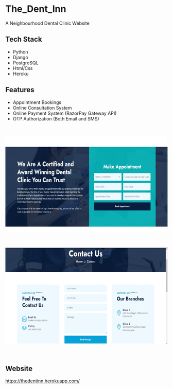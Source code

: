 # The_Dent_Inn
A Neighbourhood Dental Clinic Website

## Tech Stack

- Python
- Django
- PostgreSQL
- Html/Css
- Heroku

## Features

- Appointment Bookings
- Online Consultation System
- Online Payment System (RazorPay Gateway API)
- OTP Authorization (Both Email and SMS)

<br>
<p align="center">
  <img src="https://github.com/vimal-11/The_Dent_Inn/blob/master/Screenshot/appointment.jpg" alt="accessibility text" width="600" height="300">
</p>

<br>
<p align="center">
  <img src="https://github.com/vimal-11/The_Dent_Inn/blob/master/Screenshot/contact.jpg" alt="accessibility text" width="600" height="300">
</p>

<br>

## Website

https://thedentinn.herokuapp.com/
